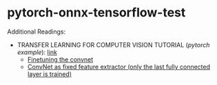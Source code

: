 # pytorch-onnx-tensorflow-test

Additional Readings:
- TRANSFER LEARNING FOR COMPUTER VISION TUTORIAL (_pytorch example_): [link](https://pytorch.org/tutorials/beginner/transfer_learning_tutorial.html)
  - [Finetuning the convnet](https://pytorch.org/tutorials/beginner/transfer_learning_tutorial.html#finetuning-the-convnet)
  - [ConvNet as fixed feature extractor (only the last fully connected layer is trained)](https://pytorch.org/tutorials/beginner/transfer_learning_tutorial.html#convnet-as-fixed-feature-extractor)
